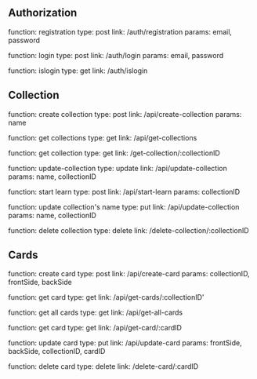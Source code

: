## Authorization

function: registration
type: post
link: /auth/registration
params: email, password

function: login
type: post
link: /auth/login
params: email, password

function: islogin
type: get
link: /auth/islogin

## Collection 

function: create collection
type: post
link: /api/create-collection
params: name

function: get collections
type: get
link: /api/get-collections

function: get collection
type: get
link: /get-collection/:collectionID

function: update-collection
type: update
link: /api/update-collection
params: name, collectionID

function: start learn
type: post
link: /api/start-learn
params: collectionID

function: update collection's name
type: put
link: /api/update-collection
params: name, collectionID

function: delete collection
type: delete
link: /delete-collection/:collectionID

## Cards 

function: create card
type: post
link: /api/create-card
params: collectionID, frontSide, backSide

function: get card
type: get
link: /api/get-cards/:collectionID'

function: get all cards
type: get
link: /api/get-all-cards

function: get card
type: get
link: /api/get-card/:cardID

function: update card
type: put
link: /api/update-card
params: frontSide, backSide, collectionID, cardID

function: delete card
type: delete
link: /delete-card/:cardID